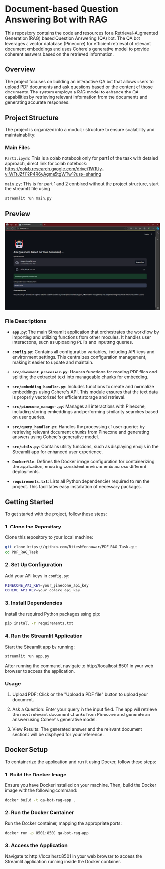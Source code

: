 # Document-based Question Answering Bot with RAG

This repository contains the code and resources for a Retrieval-Augmented Generation (RAG) based Question Answering (QA) bot. The QA bot leverages a vector database (Pinecone) for efficient retrieval of relevant document embeddings and uses Cohere's generative model to provide coherent answers based on the retrieved information.


## Overview

The project focuses on building an interactive QA bot that allows users to upload PDF documents and ask questions based on the content of those documents. The system employs a RAG model to enhance the QA capabilities by retrieving relevant information from the documents and generating accurate responses.

## Project Structure

The project is organized into a modular structure to ensure scalability and maintainability:

### Main Files
`Part1.ipynb`: This is a colab notebook only for part1 of the task with detaied approach, direct link for colab notebook: https://colab.research.google.com/drive/1W1Uy-v_WTtJZf112P4R6yAgme5tgWTw1?usp=sharing

`main.py`: This is for part 1 and 2 conbined without the project structure, start the streamlit file using
```bash
streamlit run main.py
```
## Preview
<img src="static/images/preview.png" alt="app preview">

### File Descriptions

- **`app.py`**: The main Streamlit application that orchestrates the workflow by importing and utilizing functions from other modules. It handles user interactions, such as uploading PDFs and inputting queries.

- **`config.py`**: Contains all configuration variables, including API keys and environment settings. This centralizes configuration management, making it easier to update and maintain.

- **`src/document_processor.py`**: Houses functions for reading PDF files and splitting the extracted text into manageable chunks for embedding.

- **`src/embedding_handler.py`**: Includes functions to create and normalize embeddings using Cohere's API. This module ensures that the text data is properly vectorized for efficient storage and retrieval.

- **`src/pinecone_manager.py`**: Manages all interactions with Pinecone, including storing embeddings and performing similarity searches based on user queries.

- **`src/query_handler.py`**: Handles the processing of user queries by retrieving relevant document chunks from Pinecone and generating answers using Cohere's generative model.

- **`src/utils.py`**: Contains utility functions, such as displaying emojis in the Streamlit app for enhanced user experience.

- **`Dockerfile`**: Defines the Docker image configuration for containerizing the application, ensuring consistent environments across different deployments.

- **`requirements.txt`**: Lists all Python dependencies required to run the project. This facilitates easy installation of necessary packages.

## Getting Started

To get started with the project, follow these steps:

### 1. Clone the Repository

Clone this repository to your local machine:

```bash
git clone https://github.com/RiteshYennuwar/PDF_RAG_Task.git
cd PDF_RAG_Task
```
### 2. Set Up Configuration
Add your API keys in `config.py`:
```bash
PINECONE_API_KEY=your_pinecone_api_key
COHERE_API_KEY=your_cohere_api_key
```
### 3. Install Dependencies
Install the required Python packages using pip:
```bash
pip install -r requirements.txt
```
### 4. Run the Streamlit Application
Start the Streamlit app by running:
```bash
streamlit run app.py
```
After running the command, navigate to http://localhost:8501 in your web browser to access the application.

### Usage
1. Upload PDF: Click on the "Upload a PDF file" button to upload your document.

2. Ask a Question: Enter your query in the input field. The app will retrieve the most relevant document chunks from Pinecone and generate an answer using Cohere's generative model.

3. View Results: The generated answer and the relevant document sections will be displayed for your reference.

## Docker Setup
To containerize the application and run it using Docker, follow these steps:

### 1. Build the Docker Image

Ensure you have Docker installed on your machine. Then, build the Docker image with the following command:
```bash
docker build -t qa-bot-rag-app .
```
### 2. Run the Docker Container
Run the Docker container, mapping the appropriate ports:
```bash
docker run -p 8501:8501 qa-bot-rag-app
```
### 3. Access the Application
Navigate to http://localhost:8501 in your web browser to access the Streamlit application running inside the Docker container.
